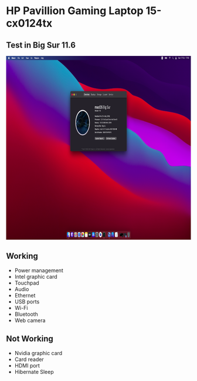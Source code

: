 # HP Pavillion Gaming Laptop 15-cx0124tx

## Test in Big Sur 11.6
 
<p align="center">
<img src="./art/img1.png" height="500"/>
</p>

## Working
- Power management
- Intel graphic card
- Touchpad
- Audio
- Ethernet
- USB ports
- Wi-Fi
- Bluetooth
- Web camera

## Not Working
- Nvidia graphic card
- Card reader
- HDMI port
- Hibernate Sleep
